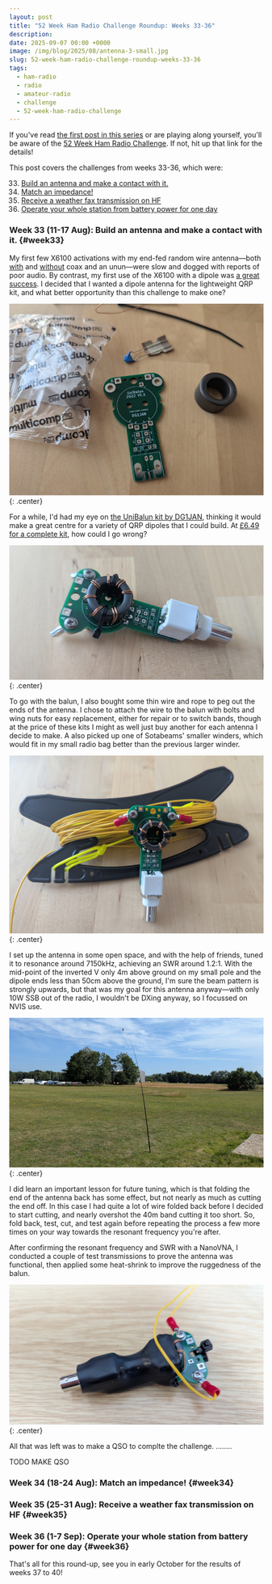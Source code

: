```yaml
---
layout: post
title: "52 Week Ham Radio Challenge Roundup: Weeks 33-36"
description: 
date: 2025-09-07 00:00 +0000
image: /img/blog/2025/08/antenna-3-small.jpg
slug: 52-week-ham-radio-challenge-roundup-weeks-33-36
tags:
  - ham-radio
  - radio
  - amateur-radio
  - challenge
  - 52-week-ham-radio-challenge
---
```


If you've read [the first post in this series](/blog/52-week-ham-radio-challenge-roundup-weeks-1-4/) or are playing along yourself, you'll be aware of the [52 Week Ham Radio Challenge](https://hamchallenge.org/). If not, hit up that link for the details!

This post covers the challenges from weeks 33-36, which were:

<ol start="33">
  <li><a href="#week33">Build an antenna and make a contact with it.</a></li>
  <li><a href="#week34">Match an impedance!</a></li>
  <li><a href="#week35">Receive a weather fax transmission on HF</a></li>
  <li><a href="#week36">Operate your whole station from battery power for one day</a></li>
</ol>

### Week 33 (11-17 Aug): Build an antenna and make a contact with it. {#week33}

My first few X6100 activations with my end-fed random wire antenna&mdash;both [with](/blog/bunkerfest-2025/) and [without](/blog/the-casual-outdoor-radio-kit/) coax and an unun&mdash;were slow and dogged with reports of poor audio. By contrast, my first use of the X6100 with a dipole was [a great success](/blog/west-wight-pota-rove/). I decided that I wanted a dipole antenna for the lightweight QRP kit, and what better opportunity than this challenge to make one?

![DG1JAN UniBalun kit parts laid out on a desk](/img/blog/2025/08/antenna-1.jpg){: .center}

For a while, I'd had my eye on [the UniBalun kit by DG1JAN](https://github.com/DG1JAN/UniBalun/blob/main/README.md), thinking it would make a great centre for a variety of QRP dipoles that I could build. At [£6.49 for a complete kit](https://www.radio-stuff.com/product-page/dg1jan-unibalun), how could I go wrong?

![Assembled UniBalun kit](/img/blog/2025/08/antenna-2.jpg){: .center}

To go with the balun, I also bought some thin wire and rope to peg out the ends of the antenna. I chose to attach the wire to the balun with bolts and wing nuts for easy replacement, either for repair or to switch bands, though at the price of these kits I might as well just buy another for each antenna I decide to make. A also picked up one of Sotabeams' smaller winders, which would fit in my small radio bag better than the previous larger winder.

![Assembled UniBalun with wire attached, on a winder](/img/blog/2025/08/antenna-3.jpg){: .center}

I set up the antenna in some open space, and with the help of friends, tuned it to resonance around 7150kHz, achieving an SWR around 1.2:1. With the mid-point of the inverted V only 4m above ground on my small pole and the dipole ends less than 50cm above the ground, I'm sure the beam pattern is strongly upwards, but that was my goal for this antenna anyway&mdash;with only 10W SSB out of the radio, I wouldn't be DXing anyway, so I focussed on NVIS use.

![Antenna supported on a pole](/img/blog/2025/08/antenna-5.jpg){: .center}

I did learn an important lesson for future tuning, which is that folding the end of the antenna back has some effect, but not nearly as much as cutting the end off. In this case I had quite a lot of wire folded back before I decided to start cutting, and nearly overshot the 40m band cutting it too short. So, fold back, test, cut, and test again before repeating the process a few more times on your way towards the resonant frequency you're after.

After confirming the resonant frequency and SWR with a NanoVNA, I conducted a couple of test transmissions to prove the antenna was functional, then applied some heat-shrink to improve the ruggedness of the balun.

![Heat-shrink applied to UniBalun](/img/blog/2025/08/antenna-4.jpg){: .center}

All that was left was to make a QSO to complte the challenge. ........

TODO MAKE QSO

### Week 34 (18-24 Aug): Match an impedance! {#week34}

### Week 35 (25-31 Aug): Receive a weather fax transmission on HF {#week35}

### Week 36 (1-7 Sep): Operate your whole station from battery power for one day {#week36}

That's all for this round-up, see you in early October for the results of weeks 37 to 40!